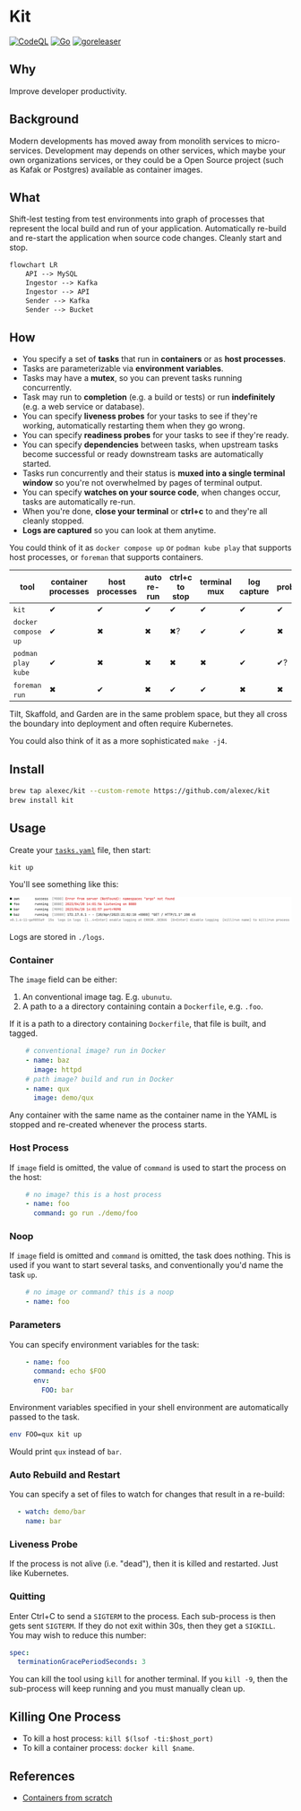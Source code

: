 # Kit

[![CodeQL](https://github.com/alexec/kit/actions/workflows/codeql-analysis.yml/badge.svg)](https://github.com/alexec/kit/actions/workflows/codeql-analysis.yml)
[![Go](https://github.com/alexec/kit/actions/workflows/go.yml/badge.svg)](https://github.com/alexec/kit/actions/workflows/go.yml)
[![goreleaser](https://github.com/alexec/kit/actions/workflows/goreleaser.yml/badge.svg)](https://github.com/alexec/kit/actions/workflows/goreleaser.yml)

## Why

Improve developer productivity.

## Background

Modern developments has moved away from monolith services to micro-services. Development may depends on other services, which maybe your own organizations services, or they could be a Open Source project (such as Kafak or Postgres) available as container images.

## What

Shift-lest testing from test environments into graph of processes that represent the local build and run of your application. Automatically re-build and re-start the application when source code changes. Cleanly start and stop.

```mermaid
flowchart LR
    API --> MySQL
    Ingestor --> Kafka
    Ingestor --> API 
    Sender --> Kafka
    Sender --> Bucket
```

## How

- You specify a set of **tasks** that run in **containers** or as **host processes**.
- Tasks are parameterizable via **environment variables**.
- Tasks may have a **mutex**, so you can prevent tasks running concurrently.
- Task may run to **completion** (e.g. a build or tests) or run **indefinitely** (e.g. a web service or database).
- You can specify **liveness probes** for your tasks to see if they're working, automatically restarting them
  when they go wrong.
- You can specify **readiness probes** for your tasks to see if they're ready.
- You can specify **dependencies** between tasks, when upstream tasks become successful or ready downstream tasks
  are automatically started.
- Tasks run concurrently and their status is **muxed into a single terminal window** so you're not overwhelmed by
  pages of terminal output.
- You can specify **watches on your source code**, when changes occur, tasks are automatically re-run.
- When you're done, **close your terminal** or **ctrl+c** to and they're all cleanly stopped.
- **Logs are captured** so you can look at them anytime.

You could think of it as `docker compose up` or `podman kube play` that supports host processes, or `foreman` that
supports containers.

| tool                | container processes | host processes | auto re-run | ctrl+c to stop | terminal mux | log capture | probes |
|---------------------|---------------------|----------------|-------------|----------------|--------------|-------------|--------|
| `kit`               | ✔                   | ✔              | ✔           | ✔              | ✔            | ✔           | ✔      |
| `docker compose up` | ✔                   | ✖              | ✖           | ✖?             | ✔            | ✔           | ✖      |
| `podman play kube`  | ✔                   | ✖              | ✖           | ✖              | ✖            | ✔           | ✔?     |
| `foreman run`       | ✖                   | ✔              | ✖           | ✔              | ✔            | ✖           | ✖      |

Tilt, Skaffold, and Garden are in the same problem space, but they all cross the boundary into deployment and often require Kubernetes.

You could also think of it as a more sophisticated `make -j4`.

## Install

```bash
brew tap alexec/kit --custom-remote https://github.com/alexec/kit
brew install kit
```

## Usage

Create your [`tasks.yaml`](tasks.yaml) file, then start:

```bash
kit up
```

You'll see something like this:

![screenshot](screenshot.png)

Logs are stored in `./logs`.

### Container

The `image` field can be either:

1. An conventional image tag. E.g. `ubunutu`.
2. A path to a a directory containing contain a `Dockerfile`, e.g. `.foo`.

If it is a path to a directory containing `Dockerfile`, that file is built, and tagged.

```yaml
    # conventional image? run in Docker
    - name: baz
      image: httpd
    # path image? build and run in Docker
    - name: qux
      image: demo/qux
```

Any container with the same name as the container name in the YAML is stopped and re-created whenever the process
starts.

### Host Process

If `image` field is omitted, the value of `command` is used to start the process on the host:

```yaml
    # no image? this is a host process
    - name: foo
      command: go run ./demo/foo 
```
### Noop

If `image` field is omitted and `command` is omitted, the task does nothing. This is used if you want to start several tasks, and conventionally you'd name the task `up`.

```yaml
    # no image or command? this is a noop
    - name: foo
```

### Parameters

You can specify environment variables for the task:

```yaml
    - name: foo
      command: echo $FOO
      env:
        FOO: bar
```

Environment variables specified in your shell environment are automatically passed to the task.

```bash
env FOO=qux kit up
```

Would print `qux` instead of `bar`.

### Auto Rebuild and Restart

You can specify a set of files to watch for changes that result in a re-build:

```yaml
  - watch: demo/bar
    name: bar
```        

### Liveness Probe

If the process is not alive (i.e. "dead"), then it is killed and restarted. Just like Kubernetes.

### Quitting

Enter Ctrl+C to send a `SIGTERM` to the process. Each sub-process is then gets sent `SIGTERM`. If they do not exit
within 30s, then they get a `SIGKILL`. You may wish to reduce this number:

```yaml
spec:
  terminationGracePeriodSeconds: 3
```

You can kill the tool using `kill` for another terminal. If you `kill -9`, then the sub-process will keep
running and you must manually clean up.

## Killing One Process

* To kill a host process: `kill $(lsof -ti:$host_port)`
* To kill a container process: `docker kill $name`.

## References

- [Containers from scratch](https://medium.com/@ssttehrani/containers-from-scratch-with-golang-5276576f9909)
